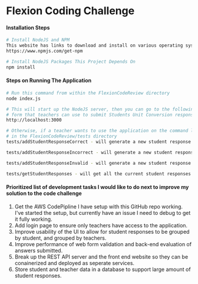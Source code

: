 # Flexion Coding Challenge

#### Installation Steps

```sh
# Install NodeJS and NPM
This website has links to download and install on various operating systems
https://www.npmjs.com/get-npm

# Install NodeJS Packages This Project Depends On
npm install

```

#### Steps on Running The Application

```sh
# Run this command from within the FlexionCodeReview directory
node index.js

# This will start up the NodeJS server, then you can go to the following URL on your system to see the web
# form that teachers can use to submit Students Unit Conversion responses
http://localhost:3000

# Otherwise, if a teacher wants to use the application on the command line, they can use the scripts provided
# in the FlexionCodeReview/tests directory
tests/addStudentResponseCorrect - will generate a new student response that will have correct output value

tests/addStudentResponseIncorrect - will generate a new student response that will have incorrect output value

tests/addStudentResponseInvalid - will generate a new student response that will have incorrect output value

tests/getStudentResponses - will get all the current student responses stored in the application

```

#### Prioritized list of development tasks I would like to do next to improve my solution to the code challenge

1. Get the AWS CodePipline I have setup with this GitHub repo working. I've started the setup, but currently have an issue I need to debug to get it fully working.
2. Add login page to ensure only teachers have access to the application.
3. Improve usability of the UI to allow for student responses to be grouped by student, and grouped by teachers.
4. Improve performance of web form validation and back-end evaluation of answers submitted.
5. Break up the REST API server and the front end website so they can be conainerized and deployed as seperate services.
6. Store student and teacher data in a database to support large amount of student responses.
